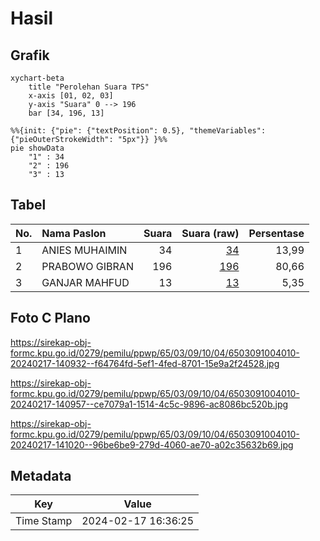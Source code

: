 # Hasil

## Grafik

```mermaid
xychart-beta
    title "Perolehan Suara TPS"
    x-axis [01, 02, 03]
    y-axis "Suara" 0 --> 196
    bar [34, 196, 13]
```

```mermaid
%%{init: {"pie": {"textPosition": 0.5}, "themeVariables": {"pieOuterStrokeWidth": "5px"}} }%%
pie showData
    "1" : 34
    "2" : 196
    "3" : 13
```

## Tabel

| No. | Nama Paslon    | Suara | Suara (raw) | Persentase |
|:--- |:-------------- | -----:| -----------:| ----------:|
| 1   | ANIES MUHAIMIN | 34    | [34][p-1]   | 13,99      |
| 2   | PRABOWO GIBRAN | 196   | [196][p-2]  | 80,66      |
| 3   | GANJAR MAHFUD  | 13    | [13][p-3]   | 5,35       |


[p-1]: https://github.com/gigit-pemilu/pemilu-2024-65-kalimantan-utara/blob/main/pilpres/hitung-suara/sub/65-kalimantan-utara/sub/03-nunukan/sub/09-nunukan-selatan/sub/1004-tanjung-harapan/sub/010-tps/sub/paslon-1.txt
[p-2]: https://github.com/gigit-pemilu/pemilu-2024-65-kalimantan-utara/blob/main/pilpres/hitung-suara/sub/65-kalimantan-utara/sub/03-nunukan/sub/09-nunukan-selatan/sub/1004-tanjung-harapan/sub/010-tps/sub/paslon-2.txt
[p-3]: https://github.com/gigit-pemilu/pemilu-2024-65-kalimantan-utara/blob/main/pilpres/hitung-suara/sub/65-kalimantan-utara/sub/03-nunukan/sub/09-nunukan-selatan/sub/1004-tanjung-harapan/sub/010-tps/sub/paslon-3.txt

## Foto C Plano

https://sirekap-obj-formc.kpu.go.id/0279/pemilu/ppwp/65/03/09/10/04/6503091004010-20240217-140932--f64764fd-5ef1-4fed-8701-15e9a2f24528.jpg

https://sirekap-obj-formc.kpu.go.id/0279/pemilu/ppwp/65/03/09/10/04/6503091004010-20240217-140957--ce7079a1-1514-4c5c-9896-ac8086bc520b.jpg

https://sirekap-obj-formc.kpu.go.id/0279/pemilu/ppwp/65/03/09/10/04/6503091004010-20240217-141020--96be6be9-279d-4060-ae70-a02c35632b69.jpg


## Metadata

| Key        | Value               |
| ---------- | ------------------- |
| Time Stamp | 2024-02-17 16:36:25 |



